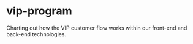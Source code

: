 # vip-program
Charting out how the VIP customer flow works within our front-end and back-end technologies.
